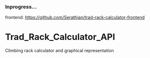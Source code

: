 ### Inprogress...
frontend: https://github.com/Serathian/trad-rack-calculator-frontend
# Trad_Rack_Calculator_API
Climbing rack calculator and graphical representation
